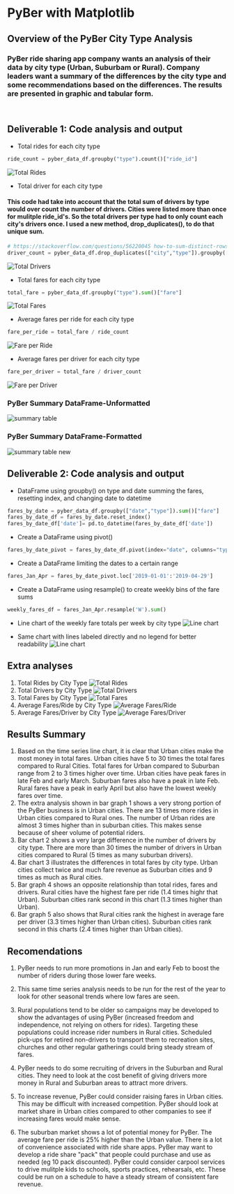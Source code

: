 # PyBer with Matplotlib

## Overview of the PyBer City Type Analysis

### PyBer ride sharing app company wants an analysis of their data by city type (Urban, Suburbam or Rural). Company leaders want a summary of the differences by the city type and some recommendations based on the differences. The results are presented in graphic and tabular form.
`  ` 
## Deliverable 1: Code analysis and output
- Total rides for each city type
```python
ride_count = pyber_data_df.groupby("type").count()["ride_id"]
```
![Total Rides](./Resources/Rides.png) 
- Total driver for each city type
#### This code had take into account that the total sum of drivers by type would over count the number of drivers. Cities were listed more than once for mulitple ride_id's. So the total drivers per type had to only count each city's drivers once. I used a new method, drop_duplicates(), to do that unique sum.
```python
# https://stackoverflow.com/questions/56220045 how-to-sum-distinct-rows-in-a-pandas-dataframe
driver_count = pyber_data_df.drop_duplicates(["city","type"]).groupby(["type"]).sum()["driver_count"]
```
![Total Drivers](./Resources/Drivers.png) 
- Total fares for each city type
```python
total_fare = pyber_data_df.groupby("type").sum()["fare"]
```
![Total Fares](./Resources/Fares.png) 
- Average fares per ride for each city type
```python
fare_per_ride = total_fare / ride_count
```
![Fare per Ride](./Resources/FarePerRide.png) 
- Average fares per driver for each city type
```python
fare_per_driver = total_fare / driver_count
```
![Fare per Driver](./Resources/FarePerDriver.png) 

### PyBer Summary DataFrame-Unformatted
![summary table](./Resources/pyber_summary_df_unformatted.png) 
### PyBer Summary DataFrame-Formatted
![summary table new](./Resources/pyber_summary_df.png) 

## Deliverable 2: Code analysis and output

- DataFrame using groupby() on type and date summing the fares, resetting index, and changing date to datetime
```python 
fares_by_date = pyber_data_df.groupby(["date","type"]).sum()["fare"]
fares_by_date_df = fares_by_date.reset_index()
fares_by_date_df['date']= pd.to_datetime(fares_by_date_df['date'])
```
- Create a DataFrame using pivot()
```python
fares_by_date_pivot = fares_by_date_df.pivot(index="date", columns="type", values="fare")
```
- Create a DataFrame limiting the dates to a certain range
```python
fares_Jan_Apr = fares_by_date_pivot.loc['2019-01-01':'2019-04-29']
```
- Create a DataFrame using resample() to create weekly bins of the fare sums
```python
weekly_fares_df = fares_Jan_Apr.resample('W').sum()
```
- Line chart of the weekly fare totals per week by city type
![Line chart](./analysis/PyBer_fare_summary.png)

- Same chart with lines labeled directly and no legend for better readability
![Line chart](./analysis/PyBer_fare_summary_new.png)


## Extra analyses

1. Total Rides by City Type
![Total Rides](./analysis/PyBer_fare_summary_rides.png)
1. Total Drivers by City Type
![Total Drivers](./analysis/PyBer_fare_summary_drivers.png)
1. Total Fares by City Type
![Total Fares](./analysis/PyBer_fare_summary_fares.png)
1. Average Fares/Ride by City Type
![Average Fares/Ride](./analysis/PyBer_fare_summary_farespercity.png)
1. Average Fares/Driver by City Type
![Average Fares/Driver](./analysis/PyBer_fare_summary_faresperdriver.png)

## Results Summary
1. Based on the time series line chart, it is clear that Urban cities make the most money in total fares. Urban cities have 5 to 30 times the total fares compared to Rural Cities. Total fares for Urban compared to Suburban range from 2 to 3 times higher over time. Urban cities have peak fares in late Feb and early March. Suburban fares also have a peak in late Feb. Rural fares have a peak in early April but also have the lowest weekly fares over time. 
` `  
1. The extra analysis shown in bar graph 1 shows a very strong portion of the PyBer business is in Urban cities. There are 13 times more rides in Urban cities compared to Rural ones. The number of Urban rides are almost 3 times higher than in suburban cities. This makes sense because of sheer volume of potential riders. 
1. Bar chart 2 shows a very large difference in the number of drivers by city type. There are more than 30 times the number of drivers in Urban cities compared to Rural (5 times as many suburban drivers).
1. Bar chart 3 illustrates the differences in total fares by city type. Urban cities collect twice and much fare revenue as Suburban cities and 9 times as much as Rural cities.
` `  
1. Bar graph 4 shows an opposite relationship than total rides, fares and drivers. Rural cities have the highest fare per ride (1.4 times highr that Urban). Suburban cities rank second in this chart (1.3 times higher than Urban). 
1. Bar graph 5 also shows that Rural cities rank the highest in average fare per driver (3.3 times higher than Urban cities). Suburban cities rank second in this charts (2.4 times higher than Urban cities). 

## Recomendations
1. PyBer needs to run more promotions in Jan and early Feb to boost the number of riders during those lower fare weeks. 

1. This same time series analysis needs to be run for the rest of the year to look for other seasonal trends where low fares are seen. 
` `  
1. Rural populations tend to be older so campaigns may be developed to show the advantages of using PyBer (increased freedom and independence, not relying on others for rides). Targeting these populations could increase rider numbers in Rural cities. Scheduled pick-ups for retired non-drivers to transport them to recreation sites, churches and other regular gatherings could bring steady stream of fares.

1. PyBer needs to do some recruiting of drivers in the Suburban and Rural cities. They need to look at the cost benefit of giving drivers more money in Rural and Suburban areas to attract more drivers.
` `  
1. To increase revenue, PyBer could consider raising fares in Urban cities. This may be difficult with increased competition. PyBer should look at market share in Urban cities compared to other companies to see if increasing fares would make sense.

1. The suburban market shows a lot of potential money for PyBer. The average fare per ride is 25% higher than the Urban value. There is a lot of convenience associated with ride share apps. PyBer may want to develop a ride share "pack" that people could purchase and use as needed (eg 10 pack discounted). PyBer could consider carpool services to drive mulitple kids to schools, sports practices, rehearsals, etc. These could be run on a schedule to have a steady stream of consistent fare revenue.
